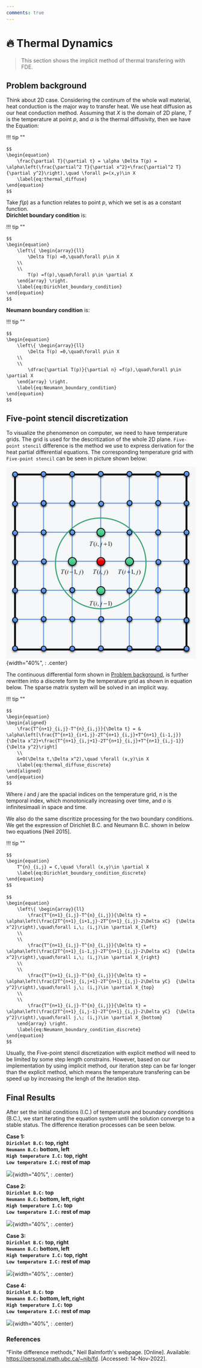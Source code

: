 ```yaml
---
comments: true
---
```


# **:fire: Thermal Dynamics**

>This section shows the implicit method of thermal transfering with FDE.

## **Problem background**

Think about 2D case. Considering the continum of the whole wall material, heat conduction is the major way to transfer heat. We use heat diffusion as our heat conduction method. Assuming that $X$ is the domain of 2D plane, $T$ is the temperature at point $p$, and $\alpha$ is the thermal diffusivity, then we have the Equation:

!!! tip ""

    $$
    \begin{equation}
        \frac{\partial T}{\partial t} = \alpha \Delta T(p) = \alpha\left(\frac{\partial^2 T}{\partial x^2}+\frac{\partial^2 T}  {\partial y^2}\right),\quad \forall p=(x,y)\in X
        \label{eq:thermal_diffuse}
    \end{equation}
    $$

Take $f(p)$ as a function relates to point $p$, which we set is as a constant function.</br> **Dirichlet boundary condition** is:

!!! tip ""

    $$
    \begin{equation}
        \left\{ \begin{array}{ll} 
            \Delta T(p) =0,\quad\forall p\in X
        \\
        \\
            T(p) =f(p),\quad\forall p\in \partial X  
        \end{array} \right.
        \label{eq:Dirichlet_boundary_condition}
    \end{equation}
    $$

**Neumann boundary condition** is:

!!! tip ""

    $$
    \begin{equation}
        \left\{ \begin{array}{ll} 
            \Delta T(p) =0,\quad\forall p\in X
        \\
        \\
            \dfrac{\partial T(p)}{\partial n} =f(p),\quad\forall p\in \partial X  
        \end{array} \right.
        \label{eq:Neumann_boundary_condition}
    \end{equation}
    $$

## **Five-point stencil discretization**

To visualize the phenomenon on computer, we need to have temperature grids. The grid is used for the descritization of the whole 2D plane. `Five-point stencil` difference is the method we use to express derivation for the heat partial differential equations. The corresponding temperature grid with `Five-point stencil` can be seen in picture shown below:

![](Thermal/chpt4_Five_stenclie_iter.png){width="40%", : .center}

The continuous differential form shown in [Problem background](#problem-background), is further rewritten into a discrete form by the temperature grid as shown in equation below. The sparse matrix system will be solved in an implicit way.

!!! tip ""

    $$
    \begin{equation}
    \begin{aligned}
        \frac{T^{n+1}_{i,j}-T^{n}_{i,j}}{\Delta t} = & \alpha\left[\frac{T^{n+1}_{i+1,j}-2T^{n+1}_{i,j}+T^{n+1}_{i-1,j}}    {\Delta x^2}+\frac{T^{n+1}_{i,j+1}-2T^{n+1}_{i,j}+T^{n+1}_{i,j-1}}{\Delta y^2}\right]
        \\
        &+O(\Delta t,\Delta x^2),\quad \forall (x,y)\in X
        \label{eq:thermal_diffuse_discrete}
    \end{aligned}
    \end{equation}
    $$

Where $i$ and $j$ are the spacial indices on the temperature grid, $n$ is the temporal index, which monotonically increasing over time, and $o$ is infinitesimaali in space and time.

We also do the same discritize processing for the two boundary conditions. We get the expression of Dirichlet B.C. and Neumann B.C. shown in below two equations [Neil 2015].

!!! tip ""

    $$
    \begin{equation}
        T^{n}_{i,j} = C,\quad \forall (x,y)\in \partial X
        \label{eq:Dirichlet_boundary_condition_discrete}
    \end{equation}
    $$
  
    $$
    \begin{equation}
        \left\{ \begin{array}{ll} 
            \frac{T^{n+1}_{i,j}-T^{n}_{i,j}}{\Delta t} = \alpha\left(\frac{2T^{n+1}_{i+1,j}-2T^{n+1}_{i,j}-2\Delta xC}  {\Delta   x^2}\right),\quad\forall i,\; (i,j)\in \partial X_{left}
        \\
        \\
            \frac{T^{n+1}_{i,j}-T^{n}_{i,j}}{\Delta t} = \alpha\left(\frac{2T^{n+1}_{i-1,j}-2T^{n+1}_{i,j}-2\Delta xC}  {\Delta   x^2}\right),\quad\forall i,\; (i,j)\in \partial X_{right}
        \\
        \\
            \frac{T^{n+1}_{i,j}-T^{n}_{i,j}}{\Delta t} = \alpha\left(\frac{2T^{n+1}_{i,j+1}-2T^{n+1}_{i,j}-2\Delta yC}  {\Delta   y^2}\right),\quad\forall j,\; (i,j)\in \partial X_{top}
        \\
        \\
            \frac{T^{n+1}_{i,j}-T^{n}_{i,j}}{\Delta t} = \alpha\left(\frac{2T^{n+1}_{i,j-1}-2T^{n+1}_{i,j}-2\Delta yC}  {\Delta   y^2}\right),\quad\forall j,\; (i,j)\in \partial X_{bottom}
        \end{array} \right.
        \label{eq:Neumann_boundary_condition_discrete}
    \end{equation}
    $$


Usually, the Five-point stencil discretization with explicit method will need to be limited by some step length constrains. However, based on our implementation by using implicit method, our iteration step can be far longer than the explicit method, which means the temperature transfering can be speed up by increasing the lengh of the iteration step.

## **Final Results**

After set the initial conditions (I.C.) of temperature and boundary conditions (B.C.), we start iterating the equation system until the solution converge to a stable status. The difference iteration processes can be seen below.

**Case 1:</br>`Dirichlet B.C:` top, right</br>`Neumann B.C:` bottom, left</br>`High temperature I.C:` top, right</br>`Low temperature I.C:` rest of map**

![](Thermal/matrix_1.gif){width="40%", : .center}

**Case 2:</br>`Dirichlet B.C:` top</br>`Neumann B.C:` bottom, left, right</br>`High temperature I.C:` top</br>`Low temperature I.C:` rest of map**

![](Thermal/matrix_2.gif){width="40%", : .center}

**Case 3:</br>`Dirichlet B.C:` top, right</br>`Neumann B.C:` bottom, left</br>`High temperature I.C:` top, right</br>`Low temperature I.C:` rest of map**

![](Thermal/matrix_3.gif){width="40%", : .center}

**Case 4:</br>`Dirichlet B.C:` top</br>`Neumann B.C:` bottom, left, right</br>`High temperature I.C:` top</br>`Low temperature I.C:` rest of map**

![](Thermal/matrix_4.gif){width="40%", : .center}


### **References**
“Finite difference methods,” Neil Balmforth's webpage. [Online]. Available: https://personal.math.ubc.ca/~njb/fd. [Accessed: 14-Nov-2022]. 
